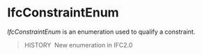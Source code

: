 IfcConstraintEnum
=================

_IfcConstraintEnum_ is an enumeration used to qualify a constraint.

> HISTORY&nbsp; New enumeration in IFC2.0
